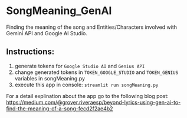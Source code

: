 # SongMeaning_GenAI
Finding the meaning of the song and Entities/Characters involved with Gemini API and Google AI Studio.

## Instructions:

1. generate tokens for `Google Studio AI` and `Genius API`
2. change generated tokens in `TOKEN_GOOGLE_STUDIO` and `TOKEN_GENIUS` variables in songMeaning.py
3. execute this app in console: `streamlit run songMeaning.py`

For a detail explination about the app go to the following blog post: https://medium.com/@grover.riveraesp/beyond-lyrics-using-gen-ai-to-find-the-meaning-of-a-song-fecd2f2ae4b2

